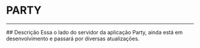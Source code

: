 # PARTY

<hr>
## Descrição
Essa o lado do servidor da aplicação Party, ainda está em desenvolvimento e passará por diversas atualizações.
